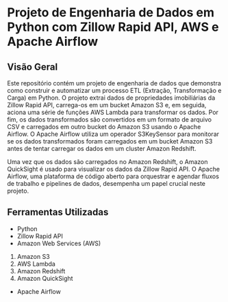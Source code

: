 # Projeto de Engenharia de Dados em Python com Zillow Rapid API, AWS e Apache Airflow

## Visão Geral

Este repositório contém um projeto de engenharia de dados que demonstra como construir e automatizar um processo ETL (Extração, Transformação e Carga) em Python. O projeto extrai dados de propriedades imobiliárias da Zillow Rapid API, carrega-os em um bucket Amazon S3 e, em seguida, aciona uma série de funções AWS Lambda para transformar os dados. Por fim, os dados transformados são convertidos em um formato de arquivo CSV e carregados em outro bucket do Amazon S3 usando o Apache Airflow. O Apache Airflow utiliza um operador S3KeySensor para monitorar se os dados transformados foram carregados em um bucket Amazon S3 antes de tentar carregar os dados em um cluster Amazon Redshift.

Uma vez que os dados são carregados no Amazon Redshift, o Amazon QuickSight é usado para visualizar os dados da Zillow Rapid API. O Apache Airflow, uma plataforma de código aberto para orquestrar e agendar fluxos de trabalho e pipelines de dados, desempenha um papel crucial neste projeto.

## Ferramentas Utilizadas

- Python
- Zillow Rapid API
- Amazon Web Services (AWS)

1. Amazon S3
2. AWS Lambda
3. Amazon Redshift
4. Amazon QuickSight

- Apache Airflow
